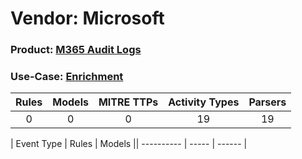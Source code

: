 Vendor: Microsoft
=================
### Product: [M365 Audit Logs](../ds_microsoft_m365_audit_logs.md)
### Use-Case: [Enrichment](../../../../UseCases/uc_enrichment.md)

| Rules | Models | MITRE TTPs | Activity Types | Parsers |
|:-----:|:------:|:----------:|:--------------:|:-------:|
|   0   |   0    |     0      |       19       |   19    |

| Event Type | Rules | Models || ---------- | ----- | ------ |
